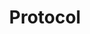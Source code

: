 ---
title: Protocol
linkTitle: Protocol
nav_weight: 7
nav_icon:
  vendor: bs
  name: book
  color: indigo
featured: true
series:  
 - Network(Protocol)
---